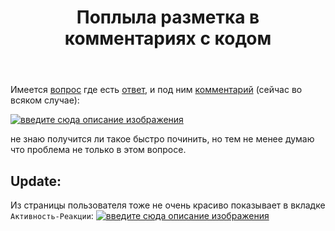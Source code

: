 ﻿---
title: "Поплыла разметка в комментариях с кодом"
se.owner.user_id: 238742
se.owner.display_name: "Andrew"
se.owner.link: "https://ru.meta.stackoverflow.com/users/238742/andrew"
se.link: "https://ru.meta.stackoverflow.com/questions/12227/%d0%9f%d0%be%d0%bf%d0%bb%d1%8b%d0%bb%d0%b0-%d1%80%d0%b0%d0%b7%d0%bc%d0%b5%d1%82%d0%ba%d0%b0-%d0%b2-%d0%ba%d0%be%d0%bc%d0%bc%d0%b5%d0%bd%d1%82%d0%b0%d1%80%d0%b8%d1%8f%d1%85-%d1%81-%d0%ba%d0%be%d0%b4%d0%be%d0%bc"
se.question_id: 12227
se.post_type: question
---
<p>Имеется <a href="https://ru.stackoverflow.com/questions/1470477/%D0%BF%D0%BE%D0%BB%D1%83%D1%87%D0%B5%D0%BD%D0%B8%D0%B5-cookies-jsoup">вопрос</a> где есть <a href="https://ru.stackoverflow.com/a/1470546/238742">ответ</a>, и под ним <a href="https://ru.stackoverflow.com/questions/1470477/%D0%BF%D0%BE%D0%BB%D1%83%D1%87%D0%B5%D0%BD%D0%B8%D0%B5-cookies-jsoup/1470546?noredirect=1#comment2632458_1470546">комментарий</a> (сейчас во всяком случае):</p>
<p><a href="https://i.stack.imgur.com/U1nmA.png" rel="nofollow noreferrer"><img src="https://i.stack.imgur.com/U1nmA.png" alt="введите сюда описание изображения" /></a></p>
<p>не знаю получится ли такое быстро починить, но тем не менее думаю что проблема не только в этом вопросе.</p>
<h2>Update:</h2>
<p>Из страницы пользователя тоже не очень красиво показывает в вкладке <code>Активность-Реакции</code>:
<a href="https://i.stack.imgur.com/rz8Zj.png" rel="nofollow noreferrer"><img src="https://i.stack.imgur.com/rz8Zj.png" alt="введите сюда описание изображения" /></a></p>
